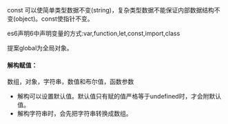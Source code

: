 const 可以使简单类型数据不变(string)，复杂类型数据不能保证内部数据结构不变(object)。const使指针不变。

es6声明6中声明变量的方式:var,function,let,const,import,class

提案global为全局对象。

#### 解构赋值：
数组，对象，字符串，数值和布尔值，函数参数

* 解构可以设置默认值。默认值只有赋的值严格等于undefined时，才会附默认值。
* 解构字符串时，会先把字符串转换成数组。